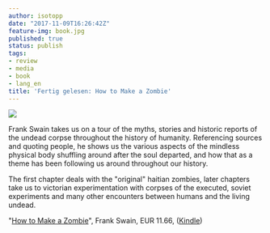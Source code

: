 ```yaml
---
author: isotopp
date: "2017-11-09T16:26:42Z"
feature-img: book.jpg
published: true
status: publish
tags:
- review
- media
- book
- lang_en
title: 'Fertig gelesen: How to Make a Zombie'
---
```

[![](https://blog.koehntopp.info/uploads/2017/11/make-zombie.jpg)](https://www.amazon.de/How-Make-Zombie-Science-Reanimation-ebook/dp/B00D5SR638)

Frank Swain takes us on a tour of the myths, stories and
historic reports of the undead corpse throughout the history of
humanity. Referencing sources and quoting people, he shows us
the various aspects of the mindless physical body shuffling
around after the soul departed, and how that as a theme has been
following us around throughout our history.

The first chapter deals with the "original" haitian zombies,
later chapters take us to victorian experimentation with corpses
of the executed, soviet experiments and many other encounters
between humans and the living undead.

"[How to Make a Zombie](https://www.amazon.de/How-Make-Zombie-Science-Reanimation-ebook/dp/B00D5SR638)",
Frank Swain, EUR 11.66,
([Kindle](https://www.amazon.de/How-Make-Zombie-Science-Reanimation-ebook/dp/B00D5SR638))
